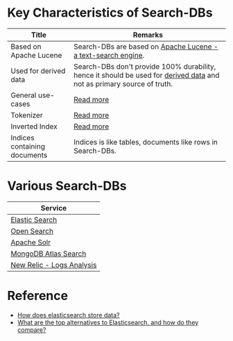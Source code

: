 # Key Characteristics of Search-DBs

| Title                        | Remarks                                                                                                                                                                                                  |
|------------------------------|----------------------------------------------------------------------------------------------------------------------------------------------------------------------------------------------------------|
| Based on Apache Lucene       | Search-DBs are based on [Apache Lucene - a text-search engine](https://lucene.apache.org/core/).                                                                                                         |
| Used for derived data        | Search-DBs don't provide 100% durability, hence it should be used for [derived data](https://bonsai.io/blog/why-elasticsearch-should-not-be-your-primary-data-store) and not as primary source of truth. |
| General use-cases            | [Read more](SearchUseCases.md)                                                                                                                                                                           |
| Tokenizer                    | [Read more](Internals/Tokenizers.md)                                                                                                                                                                               |
| Inverted Index               | [Read more](Internals/InvertedIndex.md)                                                                                                                                                                            |
| Indices containing documents | Indices is like tables, documents like rows in Search-DBs.                                                                                                                                               |

# Various Search-DBs

| Service                                                                |
|------------------------------------------------------------------------|
| [Elastic Search](ElasticSearch/Readme.md)                              |
| [Open Search](OpenSearch.md)                                           |
| [Apache Solr](ApacheSolr.md)                                           |
| [MongoDB Atlas Search](MongoAtlasSearch.md)                            |
| [New Relic - Logs Analysis](../../12_Observability/NewRelic/Readme.md) |

# Reference
- [How does elasticsearch store data?](https://stackoverflow.com/questions/57328151/how-does-elasticsearch-store-data)
- [What are the top alternatives to Elasticsearch, and how do they compare?](https://www.quora.com/What-are-the-top-alternatives-to-Elasticsearch-and-how-do-they-compare)